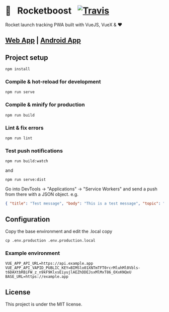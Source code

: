 # 🚀 &nbsp; Rocketboost &nbsp; [![Travis](https://img.shields.io/travis/kalkih/rocketboost.svg?style=flat-square)](https://travis-ci.org/kalkih/rocketboost)

Rocket launch tracking PWA built with VueJS, VueX & ❤️

## [Web App](https://rocket.karls.app) | [Android App](https://play.google.com/store/apps/details?id=me.kvrl.rocketboost)

## Project setup

```
npm install
```

### Compile & hot-reload for development

```
npm run serve
```

### Compile & minify for production

```
npm run build
```

### Lint & fix errors

```
npm run lint
```

### Test push notifications

```
npm run build:watch
```

and

```
npm run serve:dist
```

Go into DevTools -> "Applications" -> "Service Workers" and send a push from there with a JSON object. e.g.

```json
{ "title": "Test message", "body": "This is a test message", "topic": "launch", "id": "2068" }
```

## Configuration

Copy the base environment and edit the .local copy

```
cp .env.production .env.production.local
```

### Example environment

```env
VUE_APP_API_URL=https://api.example.app
VUE_APP_API_VAPID_PUBLIC_KEY=BIMSlo01XNTmTFT0rcrMluhMl0Vbls-t6DAXtbRBiFW_z_n9kF9KlxsEiyujlAEZhDDEJsxMlMxT86_OXxKNQeU
BASE_URL=https://example.app
```

## License

This project is under the MIT license.
